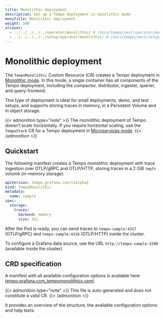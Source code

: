```yaml
---
title: Monolithic deployment
description: Set up a Tempo deployment in monolithic mode
menuTitle: Monolithic deployment
weight: 500
aliases:
  - ../../../../../operator/monolithic/ # /docs/tempo/next/operator/monolithic/
  - ../../../../../setup/operator/monolithic/ # /docs/tempo/next/setup/operator/monolithic/
---
```


# Monolithic deployment

The `TempoMonolithic` Custom Resource (CR) creates a Tempo deployment in [Monolithic mode](https://grafana.com/docs/tempo/<TEMPO_VERSION>/set-up-for-tracing/setup-tempo/plan/deployment-modes/#monolithic-mode).
In this mode, a single container has all components of the Tempo deployment, including the compactor, distributor, ingester, querier, and query-frontend.

This type of deployment is ideal for small deployments, demo, and test setups, and supports storing traces in memory, in a Persistent Volume and in object storage.

{{< admonition type="note" >}}
The monolithic deployment of Tempo doesn't scale horizontally.
If you require horizontal scaling, use the `TempoStack` CR for a Tempo deployment in [Microservices mode](https://grafana.com/docs/tempo/<TEMPO_VERSION>/set-up-for-tracing/setup-tempo/plan/deployment-modes/#microservices-mode).
{{< /admonition >}}

## Quickstart

The following manifest creates a Tempo monolithic deployment with trace ingestion over OTLP/gRPC and OTLP/HTTP, storing traces in a 2 GiB `tmpfs` volume (in-memory storage).

```yaml
apiVersion: tempo.grafana.com/v1alpha1
kind: TempoMonolithic
metadata:
  name: sample
spec:
  storage:
    traces:
      backend: memory
      size: 2Gi
```

After the Pod is ready, you can send traces to `tempo-sample:4317` (OTLP/gRPC) and `tempo-sample:4318` (OTLP/HTTP) inside the cluster.

To configure a Grafana data source, use the URL `http://tempo-sample:3200` (available inside the cluster).

## CRD specification

A manifest with all available configuration options is available here: [tempo.grafana.com_tempomonolithics.yaml](https://github.com/grafana/tempo-operator/blob/main/docs/spec/tempo.grafana.com_tempomonolithics.yaml).

{{< admonition type="note" >}}
This file is auto-generated and does not constitute a valid CR.
{{< /admonition >}}

It provides an overview of the structure, the available configuration options and help texts.
